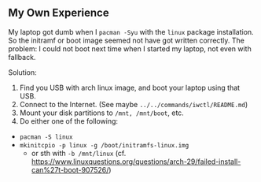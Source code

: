 ## My Own Experience
My laptop got dumb when I `pacman -Syu` with the `linux` package installation. So the initramf
or boot image seemed not have got written correctly. The problem: I could not boot next time
when I started my laptop, not even with fallback.

Solution:

01. Find you USB with arch linux image, and boot your laptop using that USB.
02. Connect to the Internet. (See maybe `../../commands/iwctl/README.md`)
03. Mount your disk partitions to `/mnt, /mnt/boot`, etc.
04. Do either one of the following:
  - `pacman -S linux`
  - `mkinitcpio -p linux -g /boot/initramfs-linux.img`
     - or sth with `-b /mnt/linux` (cf. <https://www.linuxquestions.org/questions/arch-29/failed-install-can%27t-boot-907526/>)



